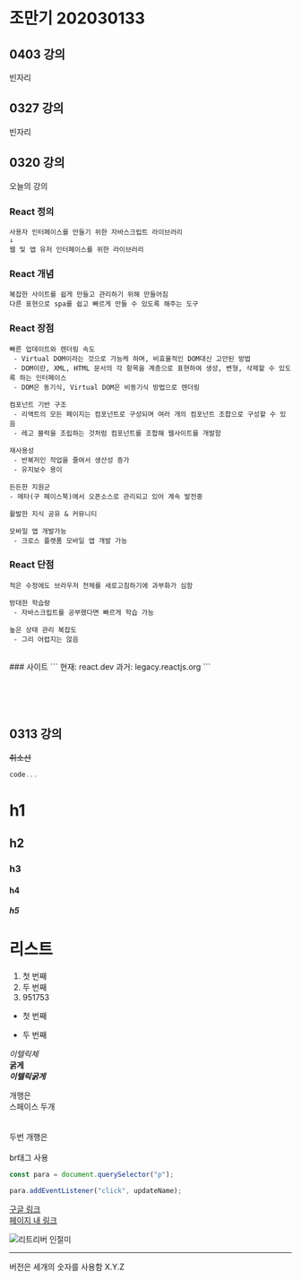 # 조만기 202030133

## 0403 강의
빈자리

## 0327 강의
빈자리

## 0320 강의
오늘의 강의

### **React 정의**
```
사용자 인터페이스를 만들기 위한 자바스크립트 라이브러리
↓
웹 및 앱 유저 인터페이스를 위한 라이브러리
```
### React 개념
```
복잡한 사이트를 쉽게 만들고 관리하기 위해 만들어짐
다른 표현으로 spa를 쉽고 빠르게 만들 수 있도록 해주는 도구
```

### React 장점
```
빠른 업데이트와 렌더링 속도
 - Virtual DOM이라는 것으로 가능케 하며, 비효율적인 DOM대신 고안된 방법
 - DOM이란, XML, HTML 문서의 각 항목을 계층으로 표현하여 생성, 변형, 삭제할 수 있도록 하는 인터페이스
 - DOM은 동기식, Virtual DOM은 비동기식 방법으로 렌더링

컴포넌트 기반 구조
 - 리액트의 모든 페이지는 컴포넌트로 구성되며 여러 개의 컴포넌트 조합으로 구성할 수 있음
 - 레고 블럭을 조립하는 것처럼 컴포넌트를 조합해 웹사이트를 개발함

재사용성
 - 반복저인 작업을 줄여서 생산성 증가
 - 유지보수 용이

든든한 지원군
- 메타(구 페이스북)에서 오픈소스로 관리되고 있어 계속 발전중

활발한 지식 공유 & 커뮤니티

모바일 앱 개발가능
 - 크로스 플랫폼 모바일 앱 개발 가능
```
### React 단점
```
적은 수정에도 브라우저 전체를 새로고침하기에 과부화가 심함

방대한 학습량
 - 자바스크립트를 공부했다면 빠르게 학습 가능

높은 상태 관리 복잡도
 - 그리 어렵지는 않음
```
<br>
### 사이트
```
현재: react.dev
과거: legacy.reactjs.org
```

<br><br><br>
## 0313 강의
~~취소선~~

```js
code...
```
# h1
## h2
### h3
#### h4
##### h5

# 리스트
1. 첫 번째
10. 두 번째
5. 951753

* 첫 번째
- 두 번째

*이텔릭체*  
**굵게**  
***이텔릭굵게***


개행은  
스페이스 두개  
<br>
<br>
두번 개행은 <br><br>
br태그 사용

```js
const para = document.querySelector("p");

para.addEventListener("click", updateName);
```

[구글 링크](https://google.com)  
[페이지 내 링크](#리스트)  

![리트리버 인절미](./dog.png)

---
버전은 세개의 숫자를 사용함
X.Y.Z